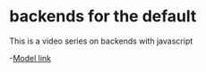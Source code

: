 # backends for the default

This is a video series on backends with javascript

-[Model link](https://)
